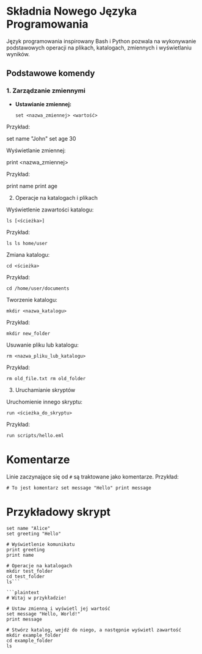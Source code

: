 # Składnia Nowego Języka Programowania  

Język programowania inspirowany Bash i Python pozwala na wykonywanie podstawowych operacji na plikach, katalogach, zmiennych i wyświetlaniu wyników.  

## **Podstawowe komendy**

### **1. Zarządzanie zmiennymi**  
- **Ustawianie zmiennej:**  
  ```plaintext
  set <nazwa_zmiennej> <wartość>

Przykład:

set name "John"
set age 30

Wyświetlanie zmiennej:

print <nazwa_zmiennej>

Przykład:

print name
print age

2. Operacje na katalogach i plikach

Wyświetlenie zawartości katalogu:

``ls [<ścieżka>]``

Przykład:

``ls
ls home/user``

Zmiana katalogu:

``cd <ścieżka>``

Przykład:

``cd /home/user/documents``

Tworzenie katalogu:

``mkdir <nazwa_katalogu>``

Przykład:

``mkdir new_folder``

Usuwanie pliku lub katalogu:

``rm <nazwa_pliku_lub_katalogu>``

Przykład:

``rm old_file.txt
rm old_folder``

3. Uruchamianie skryptów

Uruchomienie innego skryptu:

``run <ścieżka_do_skryptu>``

Przykład:

``run scripts/hello.eml``

# Komentarze

Linie zaczynające się od ``#`` są traktowane jako komentarze.
Przykład:

``# To jest komentarz
set message "Hello"
print message``

# Przykładowy skrypt

```
set name "Alice"
set greeting "Hello"

# Wyświetlenie komunikatu
print greeting
print name

# Operacje na katalogach
mkdir test_folder
cd test_folder
ls```

```plaintext
# Witaj w przykładzie!

# Ustaw zmienną i wyświetl jej wartość
set message "Hello, World!"
print message

# Stwórz katalog, wejdź do niego, a następnie wyświetl zawartość
mkdir example_folder
cd example_folder
ls
